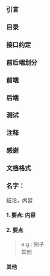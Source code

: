 ### 引言  
> 

### 目录
> 

### 接口约定
> 

### 前后端划分
> 

### 前端
> 

### 后端
> 

### 测试
> 

### 注释
> 

### 感谢
> 

### 文档格式
> 

### 名字：
结论，内容  
#### 1. 要点: 内容  
#### 2. 要点
> e.g.: 例子  
> 其他
        
#### 其他
> 
